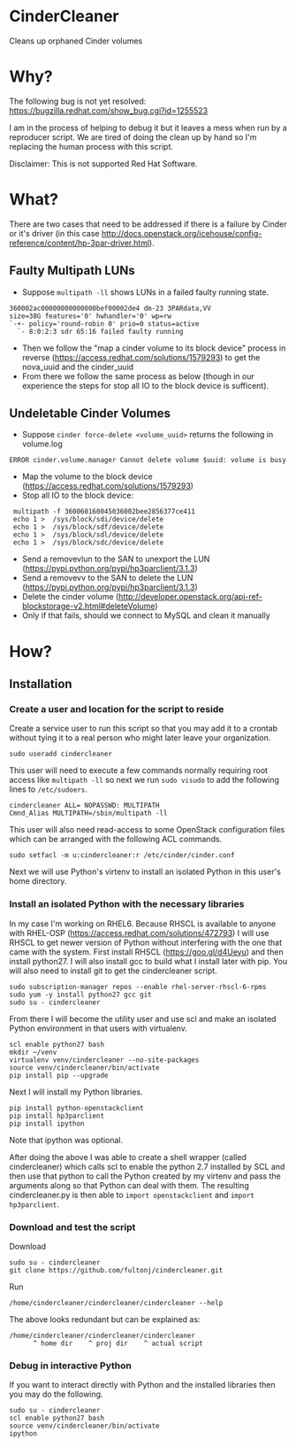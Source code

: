 # CinderCleaner
Cleans up orphaned Cinder volumes

# Why?
The following bug is not yet resolved: https://bugzilla.redhat.com/show_bug.cgi?id=1255523

I am in the process of helping to debug it but it leaves a mess
when run by a reproducer script. We are tired of doing the clean up
by hand so I'm replacing the human process with this script. 

Disclaimer: This is not supported Red Hat Software. 

# What?
There are two cases that need to be addressed if there is a failure by
Cinder or it's driver (in this case
http://docs.openstack.org/icehouse/config-reference/content/hp-3par-driver.html).


## Faulty Multipath LUNs

- Suppose `multipath -ll` shows LUNs in a failed faulty running state. 
~~~
360002ac00000000000000bef00002de4 dm-23 3PARdata,VV
size=38G features='0' hwhandler='0' wp=rw
`-+- policy='round-robin 0' prio=0 status=active
  `- 8:0:2:3 sdr 65:16 failed faulty running
~~~
- Then we follow the "map a cinder volume to its block device" process
  in reverse (https://access.redhat.com/solutions/1579293) to get the
  nova_uuid and the cinder_uuid 
- From there we follow the same process as below (though in our
  experience the steps for stop all IO to the block device is
  sufficent). 

## Undeletable Cinder Volumes
- Suppose `cinder force-delete <volume_uuid>` returns the following in volume.log 
~~~
ERROR cinder.volume.manager Cannot delete volume $uuid: volume is busy
~~~
- Map the volume to the block device (https://access.redhat.com/solutions/1579293)
- Stop all IO to the block device:
~~~
 multipath -f 360060160045036002bee2856377ce411
 echo 1 >  /sys/block/sdi/device/delete
 echo 1 >  /sys/block/sdf/device/delete
 echo 1 >  /sys/block/sdl/device/delete
 echo 1 >  /sys/block/sdc/device/delete
~~~
- Send a removevlun to the SAN to unexport the LUN (https://pypi.python.org/pypi/hp3parclient/3.1.3)
- Send a removevv to the SAN to delete the LUN (https://pypi.python.org/pypi/hp3parclient/3.1.3)
- Delete the cinder volume (http://developer.openstack.org/api-ref-blockstorage-v2.html#deleteVolume)
- Only if that fails, should we connect to MySQL and clean it manually

# How?

## Installation

### Create a user and location for the script to reside

Create a service user to run this script so that you may add it to a
crontab without tying it to a real person who might later leave your
organization. 
~~~
sudo useradd cindercleaner
~~~
This user will need to execute a few commands normally requiring root
access like `multipath -ll` so next we run `sudo visudo` to add the
following lines to `/etc/sudoers`. 
~~~
cindercleaner ALL= NOPASSWD: MULTIPATH
Cmnd_Alias MULTIPATH=/sbin/multipath -ll
~~~
This user will also need read-access to some OpenStack configuration
files which can be arranged with the following ACL commands. 
~~~
sudo setfacl -m u:cindercleaner:r /etc/cinder/cinder.conf
~~~
Next we will use Python's virtenv to install an isolated Python in
this user's home directory. 

### Install an isolated Python with the necessary libraries

In my case I'm working on RHEL6. Because RHSCL is available to anyone
with RHEL-OSP (https://access.redhat.com/solutions/472793) I will use
RHSCL to get newer version of Python without interfering with the one
that came with the system. First install RHSCL (https://goo.gl/d4Ueyu)
and then install python27. I will also install gcc to build what I
install later with pip. You will also need to install git to get the
cindercleaner script. 
~~~
sudo subscription-manager repos --enable rhel-server-rhscl-6-rpms
sudo yum -y install python27 gcc git 
sudo su - cindercleaner
~~~
From there I will become the utility user and use scl and make an
isolated Python environment in that users with virtualenv. 
~~~
scl enable python27 bash
mkdir ~/venv
virtualenv venv/cindercleaner --no-site-packages
source venv/cindercleaner/bin/activate
pip install pip --upgrade
~~~
Next I will install my Python libraries.
~~~
pip install python-openstackclient
pip install hp3parclient
pip install ipython 
~~~
Note that ipython was optional.

After doing the above I was able to create a shell wrapper (called
cindercleaner) which calls scl to enable the python 2.7 installed 
by SCL and then use that python to call the Python created by my
virtenv and pass the arguments along so that Python can deal with
them. The resulting cindercleaner.py is then able to `import
openstackclient` and `import hp3parclient`. 

### Download and test the script

Download
~~~
sudo su - cindercleaner
git clone https://github.com/fultonj/cindercleaner.git
~~~
Run
~~~
/home/cindercleaner/cindercleaner/cindercleaner --help
~~~
The above looks redundant but can be explained as: 
~~~
/home/cindercleaner/cindercleaner/cindercleaner 
      ^ home dir    ^ proj dir    ^ actual script
~~~

### Debug in interactive Python 

If you want to interact directly with Python and the installed
libraries then you may do the following. 
~~~
sudo su - cindercleaner
scl enable python27 bash
source venv/cindercleaner/bin/activate
ipython
~~~
